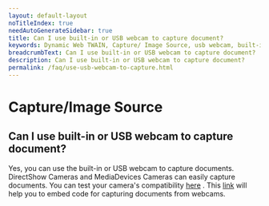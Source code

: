 ```yaml
---
layout: default-layout
noTitleIndex: true
needAutoGenerateSidebar: true
title: Can I use built-in or USB webcam to capture document?
keywords: Dynamic Web TWAIN, Capture/ Image Source, usb webcam, built-in webcam
breadcrumbText: Can I use built-in or USB webcam to capture document?
description: Can I use built-in or USB webcam to capture document?
permalink: /faq/use-usb-webcam-to-capture.html
---
```


# Capture/Image Source

## Can I use built-in or USB webcam to capture document?

Yes, you can use the built-in or USB webcam to capture documents. DirectShow Cameras and MediaDevices Cameras can easily capture documents. You can test your camera's compatibility <a href="https://www.dynamsoft.com/web-twain/docs/faq/how-to-test-if-your-camera-is-DirectShow-compliant.html?ver=latest" target="_blank">here</a> . This <a href="https://www.dynamsoft.com/web-twain/docs/indepth/features/input.html?ver=latest#capture-from-cameras" target="_blank">link</a> will help you to embed code for capturing documents from webcams.
